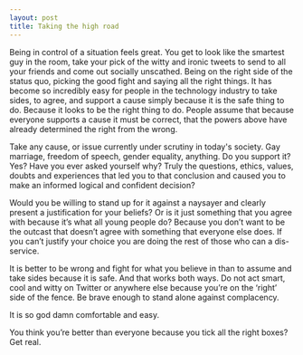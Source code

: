 ```yaml
---
layout: post
title: Taking the high road
---
```


Being in control of a situation feels great. You get to look like the smartest guy in the room, take your pick of the witty and ironic tweets to send to all your friends and come out socially unscathed. Being on the right side of the status quo, picking the good fight and saying all the right things. It has become so incredibly easy for people in the technology industry to take sides, to agree, and support a cause simply because it is the safe thing to do. Because it looks to be the right thing to do. People assume that because everyone supports a cause it must be correct, that the powers above have already determined the right from the wrong.

Take any cause, or issue currently under scrutiny in today's society. Gay marriage, freedom of speech, gender equality, anything. Do you support it? Yes? Have you ever asked yourself why? Truly the questions, ethics, values, doubts and experiences that led you to that conclusion and caused you to make an informed logical and confident decision?

Would you be willing to stand up for it against a naysayer and clearly present a justification for your beliefs? Or is it just something that you agree with because it’s what all young people do? Because you don’t want to be the outcast that doesn’t agree with something that everyone else does. If you can’t justify your choice you are doing the rest of those who can a dis-service.

It is better to be wrong and fight for what you believe in than to assume and take sides because it is safe. And that works both ways. Do not act smart, cool and witty on Twitter or anywhere else because you’re on the ‘right’ side of the fence. Be brave enough to stand alone against complacency.

It is so god damn comfortable and easy.

You think you’re better than everyone because you tick all the right boxes? Get real.